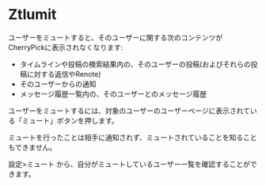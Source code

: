 # Ztlumit

ユーザーをミュートすると、そのユーザーに関する次のコンテンツがCherryPickに表示されなくなります:

* タイムラインや投稿の検索結果内の、そのユーザーの投稿(およびそれらの投稿に対する返信やRenote)
* そのユーザーからの通知
* メッセージ履歴一覧内の、そのユーザーとのメッセージ履歴

ユーザーをミュートするには、対象のユーザーのユーザーページに表示されている「ミュート」ボタンを押します。

ミュートを行ったことは相手に通知されず、ミュートされていることを知ることもできません。

設定>ミュート から、自分がミュートしているユーザー一覧を確認することができます。
